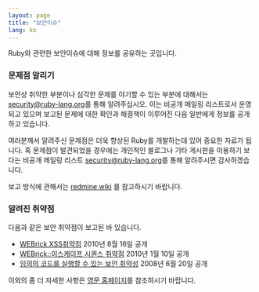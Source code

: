 ```yaml
---
layout: page
title: "보안이슈"
lang: ko
---
```


Ruby와 관련한 보안이슈에 대해 정보를 공유하는 곳입니다.

### 문제점 알리기

보안상 취약한 부분이나 심각한 문제를 야기할 수 있는 부분에 대해서는
[security@ruby-lang.org](mailto:security@ruby-lang.org)를 통해 알려주십시오. 이는
비공개 메일링 리스트로서 운영되고 있으며 보고된 문제에 대한 확인과 해결책이 이루어진 다음 일반에게 정보를 공개하고 있습니다.

여러분께서 알려주신 문제점은 더욱 향상된 Ruby를 개발하는데 있어 중요한 자료가 됩니다. 혹 문제점이 발견되었을 경우에는
개인적인 블로그나 기타 게시판을 이용하기 보다는 비공개 메일링 리스트
[security@ruby-lang.org](mailto:security@ruby-lang.org)를 통해 알려주시면
감사하겠습니다.

보고 방식에 관해서는 [redmine wiki][1] 를 참고하시기 바랍니다.

### 알려진 취약점

다음과 같은 보안 취약점이 보고된 바 있습니다.

* [WEBrick XSS취약점][2] 2010년 8월 16일 공개
* [WEBrick::이스케이프 시퀀스 취약점][3] 2010년 1월 10일 공개
* [임의의 코드를 실행할 수 있는 보안 취약성][4] 2008년 6월 20일 공개

이외의 좀 더 자세한 사항은 [영문 홈페이지][5]를 참조하시기 바랍니다.



[1]: https://bugs.ruby-lang.org/projects/ruby/wiki
[2]: /ko/news/2010/08/16/webrick-xss-cve-2010-0541/ "CVE-2010-0541"
[3]: /ko/news/2010/01/15/webrick-escape-sequence-injection/
[4]: /ko/news/2008/06/23/arbitrary-code-execution-vulnerabilities/
[5]: /en/security
